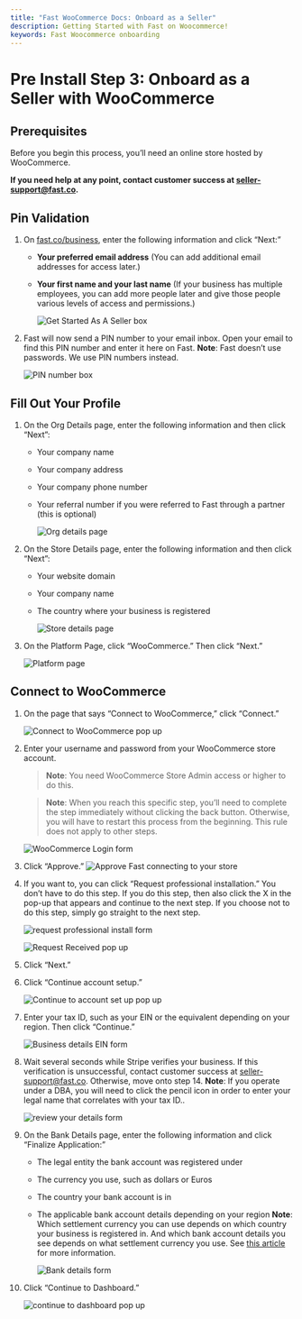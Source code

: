 ```yaml
---
title: "Fast WooCommerce Docs: Onboard as a Seller"
description: Getting Started with Fast on Woocommerce!
keywords: Fast Woocommerce onboarding
---
```


# Pre Install Step 3: Onboard as a Seller with WooCommerce

## Prerequisites

Before you begin this process, you’ll need an online store hosted by WooCommerce.

**If you need help at any point, contact customer success at seller-support@fast.co.**

## Pin Validation

1. On [fast.co/business](https://www.fast.co/business), enter the following information and click “Next:”

   - **Your preferred email address** (You can add additional email addresses for access later.)
   - **Your first name and your last name** (If your business has multiple employees, you can add more people later and give those people various levels of access and permissions.)

     ![Get Started As A Seller box](images/woocommerce-signup-1.png)

2. Fast will now send a PIN number to your email inbox. Open your email to find this PIN number and enter it here on Fast.
   **Note**: Fast doesn’t use passwords. We use PIN numbers instead.

   ![PIN number box](images/woocommerce-signup-2.png)

## Fill Out Your Profile

1. On the Org Details page, enter the following information and then click “Next”:

   - Your company name
   - Your company address
   - Your company phone number
   - Your referral number if you were referred to Fast through a partner (this is optional)

     ![Org details page](images/woocommerce-signup-3.png)

2. On the Store Details page, enter the following information and then click “Next”:

   - Your website domain
   - Your company name
   - The country where your business is registered

     ![Store details page](images/woocommerce-signup-4.png)

3. On the Platform Page, click “WooCommerce.” Then click “Next.”

   ![Platform page](images/woocommerce-signup-5.png)

## Connect to WooCommerce

1. On the page that says “Connect to WooCommerce,” click “Connect.”

   ![Connect to WooCommerce pop up](images/woocommerce-signup-6.png)

2. Enter your username and password from your WooCommerce store account.

   > **Note**: You need WooCommerce Store Admin access or higher to do this.

   > **Note**: When you reach this specific step, you’ll need to complete the step immediately without clicking the back button. Otherwise, you will have to restart this process from the beginning. This rule does not apply to other steps.

   ![WooCommerce Login form](images/woocommerce-signup-7.png)

3. Click “Approve.”
   ![Approve Fast connecting to your store](images/woocommerce-signup-8.png)

4. If you want to, you can click “Request professional installation.” You don’t have to do this step. If you do this step, then also click the X in the pop-up that appears and continue to the next step. If you choose not to do this step, simply go straight to the next step.

   ![request professional install form](images/woocommerce-signup-9.png)

   ![Request Received pop up](images/woocommerce-signup-10.png)

5. Click “Next.”
6. Click “Continue account setup.”

   ![Continue to account set up pop up](images/woocommerce-signup-11.png)

7. Enter your tax ID, such as your EIN or the equivalent depending on your region. Then click “Continue.”

   ![Business details EIN form](images/woocommerce-signup-12.png)

8. Wait several seconds while Stripe verifies your business. If this verification is unsuccessful, contact customer success at seller-support@fast.co. Otherwise, move onto step 14.
   **Note**: If you operate under a DBA, you will need to click the pencil icon in order to enter your legal name that correlates with your tax ID..

   ![review your details form](images/woocommerce-signup-13.png)

9. On the Bank Details page, enter the following information and click “Finalize Application:”

   - The legal entity the bank account was registered under
   - The currency you use, such as dollars or Euros
   - The country your bank account is in
   - The applicable bank account details depending on your region
     **Note**: Which settlement currency you can use depends on which country your business is registered in. And which bank account details you see depends on what settlement currency you use. See [this article](https://stripe.com/docs/connect/bank-debit-card-payouts#supported-settlement) for more information.

     ![Bank details form](images/woocommerce-signup-14.png)

10. Click “Continue to Dashboard.”

    ![continue to dashboard pop up](images/woocommerce-signup-15.png)

